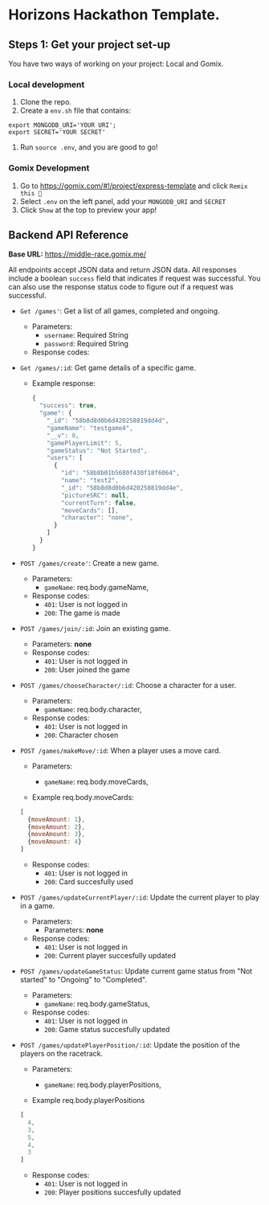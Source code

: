 # Horizons Hackathon Template.

## Steps 1: Get your project set-up
You have two ways of working on your project: Local and Gomix.

### Local development
1. Clone the repo.
1. Create a `env.sh` file that contains:

  ```
  export MONGODB_URI='YOUR URI';
  export SECRET='YOUR SECRET'
  ```

1. Run `source .env`, and you are good to go!

### Gomix Development

1. Go to https://gomix.com/#!/project/express-template and click
  `Remix this 🎤`
1. Select `.env` on the left panel, add your `MONGODB_URI` and `SECRET`
1. Click `Show` at the top to preview your app!

## Backend API Reference

**Base URL:** https://middle-race.gomix.me/

All endpoints accept JSON data and return JSON data. All responses include
a boolean `success` field that indicates if request was successful.
You can also use the response status code to figure out if a request
was successful.


- `Get /games'`: Get a list of all games, completed and ongoing.
  - Parameters:
    - `username`: Required String
    - `password`: Required String
  - Response codes:
- `Get /games/:id`: Get game details of a specific game.
  - Example response:

    ```javascript
    {
      "success": true,
      "game": {
        "_id": "58b8d8d0b6d420258819dd4d",
        "gameName": "testgame4",
        "__v": 0,
        "gamePlayerLimit": 5,
        "gameStatus": "Not Started",
        "users": [
          {
            "id": "58b8b01b5680f430f18f6064",
            "name": "test2",
            "_id": "58b8d8d0b6d420258819dd4e",
            "pictureSRC": null,
            "currentTurn": false,
            "moveCards": [],
            "character": "none",
          }
        ]
      }
    }
    ```

- `POST /games/create'`: Create a new game.
  - Parameters:
    - `gameName`: req.body.gameName,
  - Response codes:
    - `401`: User is not logged in
    - `200`: The game is made

- `POST /games/join/:id`: Join an existing game.
  - Parameters: **none**
  - Response codes:
    - `401`: User is not logged in
    - `200`: User joined the game

- `POST /games/chooseCharacter/:id`: Choose a character for a user.
  - Parameters:
    - `gameName`: req.body.character,
  - Response codes:
    - `401`: User is not logged in
    - `200`: Character chosen

- `POST /games/makeMove/:id`: When a player uses a move card.
  - Parameters:
    - `gameName`: req.body.moveCards,
    
  - Example req.body.moveCards:

  ```javascript
  [
    {moveAmount: 1},
    {moveAmount: 2},
    {moveAmount: 3},
    {moveAmount: 4}
  ]
  ```
    
  - Response codes:
    - `401`: User is not logged in
    - `200`: Card succesfully used

- `POST /games/updateCurrentPlayer/:id`: Update the current player to play in a game.
  - Parameters:
    - Parameters: **none**
  - Response codes:
    - `401`: User is not logged in
    - `200`: Current player succesfully updated

- `POST /games/updateGameStatus`: Update current game status from "Not started" to "Ongoing" to "Completed".
  - Parameters:
    - `gameName`: req.body.gameStatus,
  - Response codes:
    - `401`: User is not logged in
    - `200`: Game status succesfully updated

- `POST /games/updatePlayerPosition/:id`: Update the position of the players on the racetrack.
  - Parameters:
    - `gameName`: req.body.playerPositions,

  - Example req.body.playerPositions

  ```javascript
  [
    4,
    3,
    5,
    4,
    3
  ]
  ```
  
  - Response codes:
    - `401`: User is not logged in
    - `200`: Player positions succesfully updated
